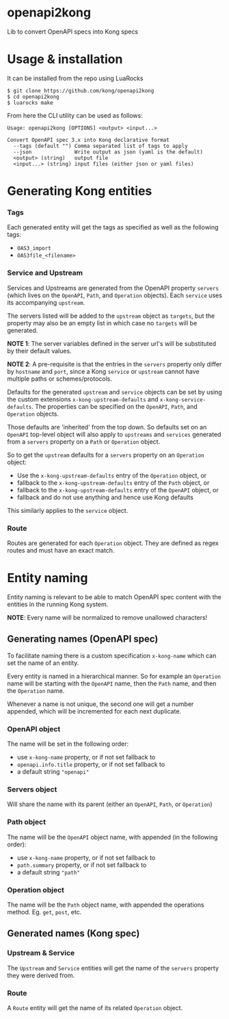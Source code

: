 # openapi2kong

Lib to convert OpenAPI specs into Kong specs

# Usage & installation

It can be installed from the repo using LuaRocks

```shell
$ git clone https://github.com/kong/openapi2kong
$ cd openapi2kong
$ luarocks make
```

From here the CLI utility can be used as follows:

```
Usage: openapi2kong [OPTIONS] <output> <input...>

Convert OpenAPI spec 3.x into Kong declarative format
  --tags (default "") Comma separated list of tags to apply
  --json              Write output as json (yaml is the default)
  <output> (string)   output file
  <input...> (string) input files (either json or yaml files)
```


# Generating Kong entities

### Tags

Each generated entity will get the tags as specified as well as the following
tags:

* `OAS3_import`
* `OAS3file_<filename>`

### Service and Upstream

Services and Upstreams are generated from the OpenAPI property `servers` (which
lives on the `OpenAPI`, `Path`, and `Operation` objects). Each `service` uses
its accompanying `upstream`.

The servers listed will be added to the `upstream` object as `targets`, but the
property may also be an empty list in which case no `targets` will be generated.

__NOTE 1__: The server variables defined in the server url's will be substituted
by their default values.

__NOTE 2__: A pre-requisite is that the entries in the `servers` property only
differ by `hostname` and `port`, since a Kong `service` or `upstream` cannot
have multiple paths or schemes/protocols.

Defaults for the generated `upstream` and `service` objects can be set by using
the custom extensions `x-kong-upstream-defaults` and `x-kong-service-defaults`.
The properties can be specified on the `OpenAPI`, `Path`, and `Operation` objects.

Those defaults are 'inherited' from the top down. So defaults set on an `OpenAPI`
top-level object will also apply to `upstreams` and `services` generated
from a `servers` property on a `Path` or `Operation` object.

So to get the `upstream` defaults for a `servers` property on an `Operation` object:

- Use the `x-kong-upstream-defaults` entry of the `Operation` object, or
- fallback to the `x-kong-upstream-defaults` entry of the `Path` object, or
- fallback to the `x-kong-upstream-defaults` entry of the `OpenAPI` object, or
- fallback and do not use anything and hence use Kong defaults

This similarly applies to the `service` object.

### Route

Routes are generated for each `Operation` object. They are defined as regex
routes and must have an exact match.

# Entity naming

Entity naming is relevant to be able to match OpenAPI spec content with the
entities in the running Kong system.

__NOTE__: Every name will be normalized to remove unallowed characters!

## Generating names (OpenAPI spec)

To facilitate naming there is a custom specification `x-kong-name` which can
set the name of an entity.

Every entity is named in a hierarchical manner. So for example an `Operation`
name will be starting with the `OpenAPI` name, then the `Path` name, and then
the `Operation` name.

Whenever a name is not unique, the second one will get a number appended, which
will be incremented for each next duplicate.

### OpenAPI object

The name will be set in the following order:

- use `x-kong-name` property, or if not set fallback to
- `openapi.info.title` property, or if not set fallback to
- a default string `"openapi"`

### Servers object

Will share the name with its parent (either an `OpenAPI`, `Path`, or `Operation`)

### Path object

The name will be the `OpenAPI` object name, with appended (in the following order):

- use `x-kong-name` property, or if not set fallback to
- `path.summary` property, or if not set fallback to
- a default string `"path"`

### Operation object

The name will be the `Path` object name, with appended the operations method.
Eg. `get`, `post`, etc.

## Generated names (Kong spec)

### Upstream & Service

The `Upstream` and `Service` entities will get the name of the `servers` property
they were derived from.

### Route

A `Route` entity will get the name of its related `Operation` object.
